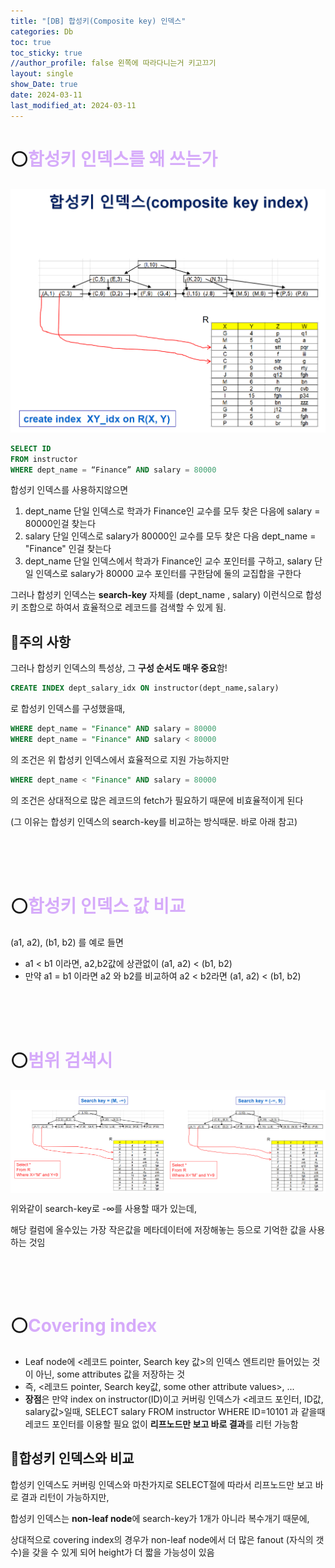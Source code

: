 ```yaml
---
title: "[DB] 합성키(Composite key) 인덱스"
categories: Db
toc: true
toc_sticky: true
//author_profile: false 왼쪽에 따라다니는거 키고끄기
layout: single
show_Date: true
date: 2024-03-11
last_modified_at: 2024-03-11
---
```


# ⚪<span style="color: #D6ABFA;">합성키 인덱스를 왜 쓰는가</span>

![image-20240417113258919](../../assets/images/2024-03-11-CompositeKeyIndex/image-20240417113258919.png)

```sql
SELECT ID
FROM instructor
WHERE dept_name = “Finance” AND salary = 80000
```

합성키 인덱스를 사용하지않으면 

1. dept_name 단일 인덱스로 학과가 Finance인 교수를 모두 찾은 다음에 salary = 80000인걸 찾는다
2. salary 단일 인덱스로 salary가 80000인  교수를 모두 찾은 다음 dept_name = "Finance" 인걸 찾는다
3. dept_name 단일 인덱스에서 학과가 Finance인 교수 포인터를 구하고, salary 단일 인덱스로 salary가 80000 교수 포인터를 구한담에 둘의 교집합을 구한다

그러나 합성키 인덱스는 **search-key** 자체를 (dept_name , salary) 이런식으로 합성키 조합으로 하여서 효율적으로 레코드를 검색할 수 있게 됨.

## 🔹주의 사항

그러나 합성키 인덱스의 특성상, 그 **구성 순서도 매우 중요**함! 

```sql
CREATE INDEX dept_salary_idx ON instructor(dept_name,salary)
```

로 합성키 인덱스를 구성했을때,

```sql
WHERE dept_name = "Finance" AND salary = 80000
WHERE dept_name = "Finance" AND salary < 80000
```

의 조건은 위 합성키 인덱스에서 효율적으로 지원 가능하지만 

```sql
WHERE dept_name < "Finance" AND salary = 80000
```

의 조건은 상대적으로 많은 레코드의 fetch가 필요하기 때문에 비효율적이게 된다

(그 이유는 합성키 인덱스의 search-key를 비교하는 방식때문. 바로 아래 참고)

<br>

<br>

<br>

# ⚪<span style="color: #D6ABFA;">합성키 인덱스 값 비교</span>

(a1, a2), (b1, b2) 를 예로 들면

- a1 < b1 이라면, a2,b2값에 상관없이 (a1, a2) < (b1, b2)
- 만약 a1 = b1 이라면 a2 와 b2를 비교하여 a2 < b2라면  (a1, a2) < (b1, b2)

<br>

<br>

<br>

# ⚪<span style="color: #D6ABFA;">범위 검색시</span>

<div style="display: flex;">
    <img src="../../assets/images/2024-03-11-CompositeKeyIndex/image-20240417114649721.png" alt="이미지1" style="width: 50%;">
    <img src="../../assets/images/2024-03-11-CompositeKeyIndex/image-20240417114846407.png" alt="이미지2" style="width: 50%;">
</div>

위와같이 search-key로 -∞를 사용할 때가 있는데, 

해당 컬럼에 올수있는 가장 작은값을 메타데이터에 저장해놓는 등으로 기억한 값을 사용하는 것임

<br>

<br>

<br>

# ⚪<span style="color: #D6ABFA;">Covering index</span>

- Leaf node에 <레코드 pointer, Search key 값>의 인덱스 엔트리만 들어있는 것이 아닌, some attributes 값을 저장하는 것
- 즉, <레코드 pointer, Search key값, some other attribute values>, ...
- **장점**은 만약 index on instructor(ID)이고 커버링 인덱스가 <레코드 포인터, ID값, salary값>일때, SELECT salary FROM instructor WHERE ID=10101 과 같을때 레코드 포인터를 이용할 필요 없이 **리프노드만 보고 바로 결과**를 리턴 가능함

## 🔹합성키 인덱스와 비교

합성키 인덱스도 커버링 인덱스와 마찬가지로 SELECT절에 따라서 리프노드만 보고 바로 결과 리턴이  가능하지만, 

합성키 인덱스는 **non-leaf node**에 search-key가 1개가 아니라 복수개기 때문에, 

상대적으로 covering index의 경우가 non-leaf node에서 더 많은 fanout (자식의 갯수)을 갖을 수 있게 되어 height가 더 짧을 가능성이 있음
